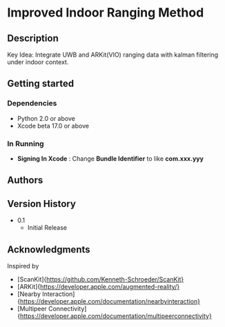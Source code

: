 # Improved Indoor Ranging Method
 
## Description
Key Idea: Integrate UWB and ARKit(VIO) ranging data with kalman filtering under indoor context.

## Getting started

### Dependencies
* Python 2.0 or above
* Xcode beta 17.0 or above

### In Running
* __Signing In Xcode__ : Change __Bundle Identifier__ to like __com.xxx.yyy__

## Authors

## Version History
* 0.1
    * Initial Release
 
## Acknowledgments
Inspired by
* [ScanKit]{https://github.com/Kenneth-Schroeder/ScanKit}
* [ARKit]{https://developer.apple.com/augmented-reality/}
* [Nearby Interaction]{https://developer.apple.com/documentation/nearbyinteraction}
* [Multipeer Connectivity]{https://developer.apple.com/documentation/multipeerconnectivity}
